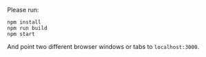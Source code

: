 Please run:

```
npm install
npm run build
npm start
```

And point two different browser windows or tabs to `localhost:3000`.
